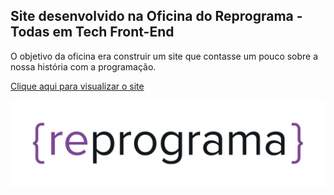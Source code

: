 ## Site desenvolvido na Oficina do Reprograma - Todas em Tech Front-End 

O objetivo da oficina era construir um site que contasse um pouco sobre a nossa história com a programação. 

[Clique aqui para visualizar o site](https://maria-vitoria-de-souza-da-silva.netlify.app/)

![Iniciativa Reprograma](img/reprograma-logo.png)



